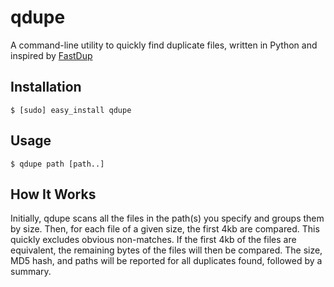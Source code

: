 qdupe
=====

A command-line utility to quickly find duplicate files, written in Python and inspired by [FastDup](http://sourceforge.net/projects/fastdup/)

Installation
------------

    $ [sudo] easy_install qdupe

Usage
-----

    $ qdupe path [path..]

How It Works
------------

Initially, qdupe scans all the files in the path(s) you specify and groups them by size. Then, for each file of a given size, the first 4kb are compared. This quickly excludes obvious non-matches. If the first 4kb of the files are equivalent, the remaining bytes of the files will then be compared. The size, MD5 hash, and paths will be reported for all duplicates found, followed by a summary.
